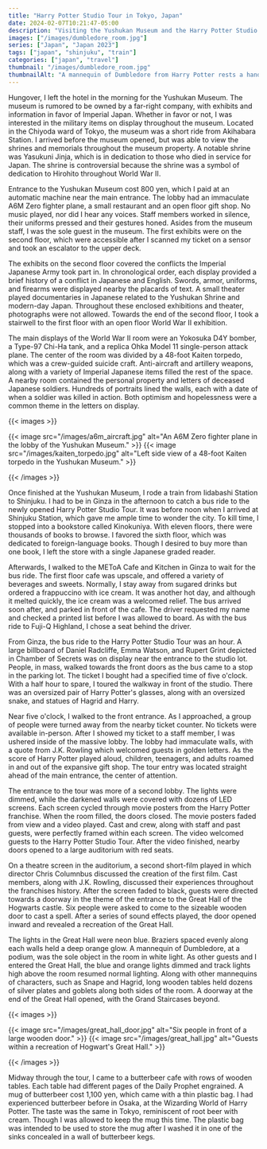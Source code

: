 ```yaml
---
title: "Harry Potter Studio Tour in Tokyo, Japan"
date: 2024-02-07T10:21:47-05:00
description: "Visiting the Yushukan Museum and the Harry Potter Studio Tour in Tokyo, Japan."
images: ["/images/dumbledore_room.jpg"]
series: ["Japan", "Japan 2023"]
tags: ["japan", "shinjuku", "train"]
categories: ["japan", "travel"]
thumbnail: "/images/dumbledore_room.jpg"
thumbnailAlt: "A mannequin of Dumbledore from Harry Potter rests a hand on a wood desk."
---
```


Hungover, I left the hotel in the morning for the Yushukan Museum. The museum is rumored to be owned by a far-right company, with exhibits and information in favor of Imperial Japan. Whether in favor or not, I was interested in the military items on display throughout the museum. Located in the Chiyoda ward of Tokyo, the museum was a short ride from Akihabara Station. I arrived before the museum opened, but was able to view the shrines and memorials throughout the museum property. A notable shrine was Yasukuni Jinja, which is in dedication to those who died in service for Japan. The shrine is controversial because the shrine was a symbol of dedication to Hirohito throughout World War II.

Entrance to the Yushukan Museum cost 800 yen, which I paid at an automatic machine near the main entrance. The lobby had an immaculate A6M Zero fighter plane, a small restaurant and an open floor gift shop. No music played, nor did I hear any voices. Staff members worked in silence, their uniforms pressed and their gestures honed. Asides from the museum staff, I was the sole guest in the museum. The first exhibits were on the second floor, which were accessible after I scanned my ticket on a sensor and took an escalator to the upper deck.

The exhibits on the second floor covered the conflicts the Imperial Japanese Army took part in. In chronological order, each display provided a brief history of a conflict in Japanese and English. Swords, armor, uniforms, and firearms were displayed nearby the placards of text. A small theater played documentaries in Japanese related to the Yushukan Shrine and modern-day Japan. Throughout these enclosed exhibitions and theater, photographs were not allowed. Towards the end of the second floor, I took a stairwell to the first floor with an open floor World War II exhibition.

The main displays of the World War II room were an Yokosuka D4Y bomber, a Type-97 Chi-Ha tank, and a replica Ohka Model 11 single-person attack plane. The center of the room was divided by a 48-foot Kaiten torpedo, which was a crew-guided suicide craft. Anti-aircraft and artillery weapons, along with a variety of Imperial Japanese items filled the rest of the space. A nearby room contained the personal property and letters of deceased Japanese soldiers. Hundreds of portraits lined the walls, each with a date of when a soldier was killed in action. Both optimism and hopelessness were a common theme in the letters on display.

{{< images >}}

{{< image src="/images/a6m_aircraft.jpg" alt="An A6M Zero fighter plane in the lobby of the Yushukan Museum." >}}
{{< image src="/images/kaiten_torpedo.jpg" alt="Left side view of a 48-foot Kaiten torpedo in the Yushukan Museum." >}}

{{< /images >}}

Once finished at the Yushukan Museum, I rode a train from Iidabashi Station to Shinjuku. I had to be in Ginza in the afternoon to catch a bus ride to the newly opened Harry Potter Studio Tour. It was before noon when I arrived at Shinjuku Station, which gave me ample time to wonder the city. To kill time, I stopped into a bookstore called Kinokuniya. With eleven floors, there were thousands of books to browse. I favored the sixth floor, which was dedicated to foreign-language books. Though I desired to buy more than one book, I left the store with a single Japanese graded reader.

Afterwards, I walked to the METoA Cafe and Kitchen in Ginza to wait for the bus ride. The first floor cafe was upscale, and offered a variety of beverages and sweets. Normally, I stay away from sugared drinks but ordered a frappuccino with ice cream. It was another hot day, and although it melted quickly, the ice cream was a welcomed relief. The bus arrived soon after, and parked in front of the cafe. The driver requested my name and checked a printed list before I was allowed to board. As with the bus ride to Fuji-Q Highland, I chose a seat behind the driver.

From Ginza, the bus ride to the Harry Potter Studio Tour was an hour. A large billboard of Daniel Radcliffe, Emma Watson, and Rupert Grint depicted in Chamber of Secrets was on display near the entrance to the studio lot. People, in mass, walked towards the front doors as the bus came to a stop in the parking lot. The ticket I bought had a specified time of five o'clock. With a half hour to spare, I toured the walkway in front of the studio. There was an oversized pair of Harry Potter's glasses, along with an oversized snake, and statues of Hagrid and Harry.

Near five o'clock, I walked to the front entrance. As I approached, a group of people were turned away from the nearby ticket counter. No tickets were available in-person. After I showed my ticket to a staff member, I was ushered inside of the massive lobby. The lobby had immaculate walls, with a quote from J.K. Rowling which welcomed guests in golden letters. As the score of Harry Potter played aloud, children, teenagers, and adults roamed in and out of the expansive gift shop. The tour entry was located straight ahead of the main entrance, the center of attention.

The entrance to the tour was more of a second lobby. The lights were dimmed, while the darkened walls were covered with dozens of LED screens. Each screen cycled through movie posters from the Harry Potter franchise. When the room filled, the doors closed. The movie posters faded from view and a video played. Cast and crew, along with staff and past guests, were perfectly framed within each screen. The video welcomed guests to the Harry Potter Studio Tour. After the video finished, nearby doors opened to a large auditorium with red seats.

<!-- {{< image src="/images/tour_lobby.jpg" alt="" >}} -->

On a theatre screen in the auditorium, a second short-film played in which director Chris Columnbus discussed the creation of the first film. Cast members, along with J.K. Rowling, discussed their experiences throughout the franchises history. After the screen faded to black, guests were directed towards a doorway in the theme of the entrance to the Great Hall of the Hogwarts castle. Six people were asked to come to the sizeable wooden door to cast a spell. After a series of sound effects played, the door opened inward and revealed a recreation of the Great Hall.

The lights in the Great Hall were neon blue. Braziers spaced evenly along each walls held a deep orange glow. A mannequin of Dumbledore, at a podium, was the sole object in the room in white light. As other guests and I entered the Great Hall, the blue and orange lights dimmed and track lights high above the room resumed normal lighting. Along with other mannequins of characters, such as Snape and Hagrid, long wooden tables held dozens of silver plates and goblets along both sides of the room. A doorway at the end of the Great Hall opened, with the Grand Staircases beyond.

{{< images >}}

{{< image src="/images/great_hall_door.jpg" alt="Six people in front of a large wooden door." >}}
{{< image src="/images/great_hall.jpg" alt="Guests within a recreation of Hogwart's Great Hall." >}}

{{< /images >}}

<!--- Moving Staircases -->

<!--- Dormitories / Classrooms -->

<!--- Haunted Forest -->

Midway through the tour, I came to a butterbeer cafe with rows of wooden tables. Each table had different pages of the Daily Prophet engrained. A mug of butterbeer cost 1,100 yen, which came with a thin plastic bag. I had experienced butterbeer before in Osaka, at the Wizarding World of Harry Potter. The taste was the same in Tokyo, reminiscent of root beer with cream. Though I was allowed to keep the mug this time. The plastic bag was intended to be used to store the mug after I washed it in one of the sinks concealed in a wall of butterbeer kegs.

<!--- Privet Drive -->

<!--- Train Station -->

<!--- Ministry of Magic -->

<!--- Diagon Alley -->

<!--- End of tour / gift shop -->

<!--- Returning to Ginza / Hotel -->
